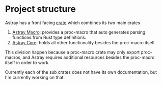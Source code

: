# Project structure

Astray has a front facing [crate](crates.io/crates/astray) which combines its two main crates

1. [Astray Macro](https://github.com/giluis/astray_macro): provides a proc-macro that auto generates parsing functions from Rust type definitions.
2. [Astray Core](https://github.com/giluis/astray_core): holds all other functionality besides the proc-macro itself.

This division happen because a proc-macro crate may only export proc-macros, and Astray requires additional resources besides the proc-macro itself in order to work.

Currently each of the sub crates does not have its own documentation, but I'm currently working on that. 
